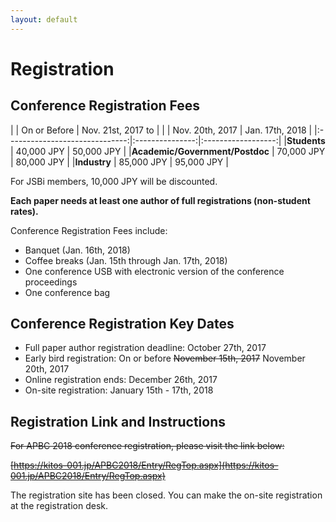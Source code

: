 ```yaml
---
layout: default
---
```

# Registration

## Conference Registration Fees

|                                | On or Before    | Nov. 21st, 2017 to |
|                                | Nov. 20th, 2017 | Jan. 17th, 2018    |
|:------------------------------:|:---------------:|:------------------:|
|**Students**                    | 40,000 JPY      | 50,000 JPY         |
|**Academic/Government/Postdoc** | 70,000 JPY      | 80,000 JPY         |
|**Industry**                    | 85,000 JPY      | 95,000 JPY         |

For JSBi members, 10,000 JPY will be discounted.

**Each paper needs at least one author of full registrations (non-student rates).**

Conference Registration Fees include:
* Banquet (Jan. 16th, 2018)
* Coffee breaks (Jan. 15th through Jan. 17th, 2018)
* One conference USB with electronic version of the conference
  proceedings
* One conference bag

## Conference Registration Key Dates

* Full paper author registration deadline: October 27th, 2017
* Early bird registration: On or before ~~November 15th, 2017~~ November 20th, 2017
* Online registration ends: December 26th, 2017
* On-site registration: January 15th - 17th, 2018


## Registration Link and Instructions

~~For APBC 2018 conference registration, please visit the link below:~~

~~[https://kitos-001.jp/APBC2018/Entry/RegTop.aspx](https://kitos-001.jp/APBC2018/Entry/RegTop.aspx)~~

The registration site has been closed.
You can make the on-site registration at the registration desk.
